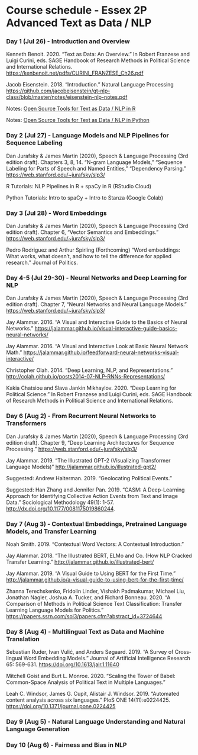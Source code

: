# Course schedule - Essex 2P Advanced Text as Data / NLP

### Day 1 (Jul 26) - Introduction and Overview

Kenneth Benoit. 2020. “Text as Data: An Overview.” In Robert Franzese and Luigi Curini, eds. SAGE Handbook of Research Methods in Political Science and International Relations. https://kenbenoit.net/pdfs/CURINI_FRANZESE_Ch26.pdf

Jacob Eisenstein. 2018. “Introduction.” Natural Language Processing https://github.com/jacobeisenstein/gt-nlp-class/blob/master/notes/eisenstein-nlp-notes.pdf

Notes: [Open Source Tools for Text as Data / NLP in R](https://burtmonroe.github.io/TextAsDataCourse/Notes/RText/)

Notes: [Open Source Tools for Text as Data / NLP in Python](https://burtmonroe.github.io/TextAsDataCourse/Notes/PythonText/)


### Day 2 (Jul 27) - Language Models and NLP Pipelines for Sequence Labeling

Dan Jurafsky & James Martin (2020), Speech & Language Processing (3rd edition draft). Chapters 3, 8, 14. “N-gram Language Models,” “Sequence Labeling for Parts of Speech and Named Entities,” “Dependency Parsing.” https://web.stanford.edu/~jurafsky/slp3/

R Tutorials: NLP Pipelines in R + spaCy in R (RStudio Cloud)

Python Tutorials: Intro to spaCy + Intro to Stanza (Google Colab)


### Day 3 (Jul 28) - Word Embeddings

Dan Jurafsky & James Martin (2020), Speech & Language Processing (3rd edition draft). Chapter 6, “Vector Semantics and Embeddings.” https://web.stanford.edu/~jurafsky/slp3/

Pedro Rodriguez and Arthur Spirling (Forthcoming) “Word embeddings: What works, what doesn’t, and how to tell the difference for applied research.” Journal of Politics.



### Day 4-5 (Jul 29-30) - Neural Networks and Deep Learning for NLP

Dan Jurafsky & James Martin (2020), Speech & Language Processing (3rd edition draft). Chapter 7, “Neural Networks and Neural Language Models.” https://web.stanford.edu/~jurafsky/slp3/

Jay Alammar. 2016. “A Visual and Interactive Guide to the Basics of Neural Networks.” https://jalammar.github.io/visual-interactive-guide-basics-neural-networks/

Jay Alammar. 2016. “A Visual and Interactive Look at Basic Neural Network Math.” https://jalammar.github.io/feedforward-neural-networks-visual-interactive/

Christopher Olah. 2014. “Deep Learning, NLP, and Representations.” http://colah.github.io/posts2014-07-NLP-RNNs-Representations/

Kakia Chatsiou and Slava Jankin Mikhaylov. 2020. “Deep Learning for Political Science.” In Robert Franzese and Luigi Curini, eds. SAGE Handbook of Research Methods in Political Science and International Relations. 


### Day 6 (Aug 2) - From Recurrent Neural Networks to Transformers

Dan Jurafsky & James Martin (2020), Speech & Language Processing (3rd edition draft). Chapter 9, “Deep Learning Architectures for Sequence Processing.” https://web.stanford.edu/~jurafsky/slp3/

Jay Alammar. 2019. “The Illustrated GPT-2 (Visualizing Transformer Language Models)” http://jalammar.github.io/illustrated-gpt2/

Suggested: Andrew Halterman. 2019. “Geolocating Political Events.”

Suggested: Han Zhang and Jennifer Pan. 2019. “CASM: A Deep-Learning Approach for Identifying Collective Action Events from Text and Image Data.” Sociological Methodology 49(1): 1-57. http://dx.doi.org/10.1177/0081175019860244.



### Day 7 (Aug 3) - Contextual Embeddings, Pretrained Language Models, and Transfer Learning

Noah Smith. 2019. “Contextual Word Vectors: A Contextual Introduction.”

Jay Alammar. 2018. “The Illustrated BERT, ELMo and Co. (How NLP Cracked Transfer Learning.” http://jalammar.github.io/illustrated-bert/

Jay Alammar. 2019. “A Visual Guide to Using BERT for the First Time.” http://jalammar.github.io/a-visual-guide-to-using-bert-for-the-first-time/

Zhanna Terechskenko, Fridolin Linder, Vishakh Padmakumar, Michael Liu, Jonathan Nagler, Joshua A. Tucker, and Richard Bonneau. 2020. “A Comparison of Methods in Political Science Text Classification: Transfer Learning Language Models for Politics.” https://papers.ssrn.com/sol3/papers.cfm?abstract_id=3724644



### Day 8 (Aug 4) - Multilingual Text as Data and Machine Translation

Sebastian Ruder, Ivan Vulić, and Anders Søgaard. 2019. “A Survey of Cross-lingual Word Embedding Models.” Journal of Artificial Intelligence Research 65: 569-631. https://doi.org/10.1613/jair.1.11640

Mitchell Goist and Burt L. Monroe. 2020. “Scaling the Tower of Babel: Common-Space Analysis of Political Text in Multiple Languages.”

Leah C. Windsor, James G. Cupit, Alistair J. Windsor. 2019. “Automated content analysis across six languages.” PloS ONE 14(11):e0224425. https://doi.org/10.1371/journal.pone.0224425


### Day 9 (Aug 5) - Natural Language Understanding and Natural Language Generation


### Day 10 (Aug 6) - Fairness and Bias in NLP
